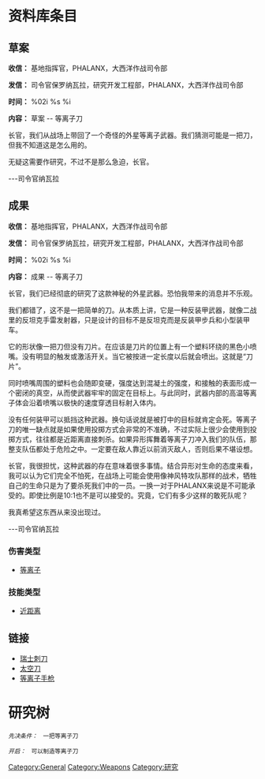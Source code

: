 # 资料库条目

## 草案

**收信：** 基地指挥官，PHALANX，大西洋作战司令部

**发信：** 司令官保罗纳瓦拉，研究开发工程部，PHALANX，大西洋作战司令部

**时间：** %02i %s %i

**内容：** 草案 -- 等离子刀

长官，我们从战场上带回了一个奇怪的外星等离子武器。我们猜测可能是一把刀，但我不知道这是怎么用的。

无疑这需要作研究，不过不是那么急迫，长官。

---司令官纳瓦拉

## 成果

**收信：** 基地指挥官，PHALANX，大西洋作战司令部

**发信：** 司令官保罗纳瓦拉，研究开发工程部，PHALANX，大西洋作战司令部

**时间：** %02i %s %i

**内容：** 成果 -- 等离子刀

长官，我们已经彻底的研究了这款神秘的外星武器。恐怕我带来的消息并不乐观。

我们都错了，这不是一把简单的刀。从本质上讲，它是一种反装甲武器，就像二战里的反坦克手雷发射器，只是设计的目标不是反坦克而是反装甲步兵和小型装甲车。

它的形状像一把刀但没有刀片。在应该是刀片的位置上有一个塑料环绕的黑色小喷嘴。没有明显的触发或激活开关。当它被按进一定长度以后就会喷出。这就是“刀片”。

同时喷嘴周围的塑料也会随即变硬，强度达到混凝土的强度，和接触的表面形成一个密闭的真空，从而使武器牢牢的固定在目标上。与此同时，武器内部的高温等离子体会沿着喷嘴以极快的速度穿透目标射入体内。

没有任何装甲可以抵挡这种武器。换句话说就是被打中的目标就肯定会死。等离子刀的唯一缺点就是如果使用投掷方式会非常的不准确，不过实际上很少会使用到投掷方式，往往都是近距离直接刺杀。如果异形挥舞着等离子刀冲入我们的队伍，那整支队伍都处于危险之中。一定要在敌人靠近以前消灭敌人，否则后果不堪设想。

长官，我很担忧，这种武器的存在意味着很多事情。结合异形对生命的态度来看，我可以认为它们完全不怕死，在战场上可能会使用像神风特攻队那样的战术，牺牲自己的生命只是为了要杀死我们中的一员。一换一对于PHALANX来说是不可能承受的。即使比例是10:1也不是可以接受的。究竟，它们有多少这样的敢死队呢？

我真希望这东西从来没出现过。

---司令官纳瓦拉

### 伤害类型

- [等离子](伤害#等离子 "wikilink")

### 技能类型

- [近距离](技能#近距离 "wikilink")

## 链接

- [瑞士刺刀](装备/瑞士刺刀 "wikilink")
- [太空刀](装备/太空刀 "wikilink")
- [等离子手枪](装备/等离子手枪 "wikilink")

# 研究树

*`先决条件：`*
` 一把等离子刀`

*`开启：`*
` 可以制造等离子刀`

[Category:General](Category:General "wikilink")
[Category:Weapons](Category:Weapons "wikilink")
[Category:研究](Category:研究 "wikilink")